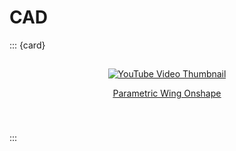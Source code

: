 # CAD

::: {card}
<div id=Vid-Link name="Vid-Link" style="padding: 15px 15px 40px 15px; text-align: center;">

<div class="bg-dark">

  <a href="https://www.youtube.com/watch?v=ytZVIfquMF4" target="_blank" rel="noopener noreferrer">
    <img src="https://img.youtube.com/vi/ytZVIfquMF4/maxresdefault.jpg" alt="YouTube Video Thumbnail" />
  </a>

  <u>[Parametric Wing Onshape](https://www.youtube.com/watch?v=ytZVIfquMF4)</u>

</div>

</div>
:::